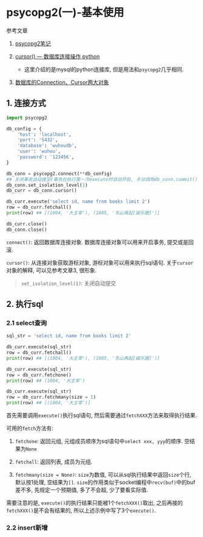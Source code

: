 # psycopg2(一)-基本使用

参考文章

1. [psycopg2笔记](https://www.cnblogs.com/hao-ming/p/7215050.html)

2. [cursor() — 数据库连接操作 python](https://www.cnblogs.com/qixu/p/6133429.html)

    - 这里介绍的是mysql的python连接库, 但是用法和`psycopg2`几乎相同.

3. [数据库的Connection、Cursor两大对象](https://www.cnblogs.com/zhouziyuan/p/10155612.html)

## 1. 连接方式

```py
import psycopg2

db_config = {
    'host': 'localhost',
    'port': '5432',
    'database': 'wuhoudb',
    'user': 'wuhou',
    'password': '123456',
}

db_conn = psycopg2.connect(**db_config)
## 关闭事务自动提交(事务在执行第一次execute时自动开启, 手动调用db_conn.commit()提交)
db_conn.set_isolation_level(1)
db_curr = db_conn.cursor()

db_curr.execute('select id, name from books limit 2')
row = db_curr.fetchall()
print(row) ## [(1004, '大主宰'), (1005, '东山再起[娱乐圈]')]

db_curr.close()
db_conn.close()
```

`connect()`: 返回数据库连接对象. 数据库连接对象可以用来开启事务, 提交或是回滚.

`cursor()`: 从连接对象获取游标对象, 游标对象可以用来执行sql语句. 关于`cursor`对象的解释, 可以见参考文章3, 很形象.

> `set_isolation_level(1)`: 关闭自动提交

## 2. 执行sql

### 2.1 select查询

```py
sql_str = 'select id, name from books limit 2'

db_curr.execute(sql_str)
row = db_curr.fetchall()
print(row) ## [(1004, '大主宰'), (1005, '东山再起[娱乐圈]')]

db_curr.execute(sql_str)
row = db_curr.fetchone()
print(row) ## (1004, '大主宰')

db_curr.execute(sql_str)
row = db_curr.fetchmany(size = 1)
print(row) ## [(1004, '大主宰')]
```

首先需要调用`execute()`执行sql语句, 然后需要通过`fetchXXX`方法来取得执行结果. 

可用的`fetch`方法有: 

1. `fetchone`: 返回元组, 元组成员顺序为sql语句中`select xxx, yyy`的顺序. 空结果为`None`

2. `fetchall`: 返回列表, 成员为元组. 

3. `fetchmany(size = None)`: `size`为数值, 可以从sql执行结果中返回`size`个行, 默认按1处理, 空结果为`[]`. `size`的作用类似于socket编程中`recv(buf)`中的buf差不多, 先规定一个预期值, 多了不会超, 少了要看实际值. 

需要注意的是, `execute()`的执行结果只能被1个`fetchXXX()`取出, 之后再接的`fetchXXX()`是不会有结果的, 所以上述示例中写了3个`execute()`.

### 2.2 insert新增

